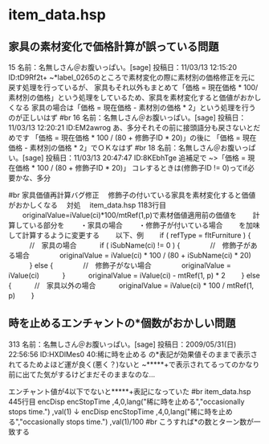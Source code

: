 # item_data.hsp


## 家具の素材変化で価格計算が誤っている問題
15 名前：名無しさん＠お腹いっぱい。[sage] 投稿日：11/03/13 12:15:20 ID:tD9Rf2t+
~*label_0265のところで素材変化の際に素材別の価格修正を元に戻す処理を行っているが、
家具もそれ以外もまとめて「価格 = 現在価格 * 100/ 素材別の価格」という処理をしているため、家具を素材変化すると価値がおかしくなる
家具の場合は「価格 = 現在価格 - 素材別の価格 * 2」という処理を行うのが正しいはず
#br
16 名前：名無しさん＠お腹いっぱい。[sage] 投稿日：11/03/13 12:20:21 ID:EM2awrog
あ、多分それその前に接頭語分も戻さないとだめです
「価格 = 現在価格 * 100 / (80 + 修飾子ID * 20)」の後に
「価格 = 現在価格 - 素材別の価格 * 2」でＯＫなはず
#br
18 名前：名無しさん＠お腹いっぱい。[sage] 投稿日：11/03/13 20:47:47 ID:8KEbhTge
追補足で
~>「価格 = 現在価格 * 100 / (80 + 修飾子ID * 20)」
コレするときは(修飾子ID != 0)ってif必要かな、多分

#br
家具価値再計算バグ修正
　修飾子の付いている家具を素材変化すると価値がおかしくなる
　対処
　item_data.hsp 1183行目
　　originalValue=iValue(ci)*100/mtRef(1,p)で素材価値適用前の価値を
　　計算している部分を
　　・家具の場合
　　・修飾子が付いている場合
　　を加味して計算するように変更する
　　以下、例
　　if ( refType = fltFurniture ) {
　　　//　家具の場合
　　　if ( iSubName(ci) != 0 ) {
　　　　//　修飾子がある場合
　　　　originalValue = iValue(ci) * 100 / (80 + iSubName(ci) * 20)
　　　} else {
　　　　//　修飾子がない場合
　　　　originalValue = iValue(ci)
　　　}
　　　originalValue = iValue(ci) - mtRef(1, p) * 2
　　} else {
　　　//　家具以外の場合
　　　originalValue = iValue(ci) * 100 / mtRef(1, p)
　　}

## 時を止めるエンチャントの*個数がおかしい問題
313 名前：名無しさん＠お腹いっぱい。[sage] 投稿日：2009/05/31(日) 22:56:56 ID:HXDlMes0
40:稀に時を止める
の*表記が効果値そのままで表示されてるためよほど運が良く(悪く？)ないと
~*****+で表示されてるってのかなり前に出てた気がするけどまだそのままなのな…


エンチャント値が4以下でないと*****+表記になっていた
#br
item_data.hsp 445行目
  encDisp encStopTime   ,4,0,lang("稀に時を止める","occasionally stops time.")              ,val(1)
↓
  encDisp encStopTime   ,4,0,lang("稀に時を止める","occasionally stops time.")              ,val(1)/100
#br
こうすれば*の数とターン数が一致する


